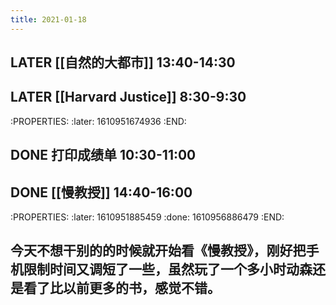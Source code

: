 ```yaml
---
title: 2021-01-18
---
```


## LATER [[自然的大都市]] 13:40-14:30
## LATER [[Harvard Justice]] 8:30-9:30
:PROPERTIES:
:later: 1610951674936
:END:
## DONE 打印成绩单 10:30-11:00
## DONE [[慢教授]] 14:40-16:00
:PROPERTIES:
:later: 1610951885459
:done: 1610956886479
:END:
## 今天不想干别的的时候就开始看《慢教授》，刚好把手机限制时间又调短了一些，虽然玩了一个多小时动森还是看了比以前更多的书，感觉不错。
##
